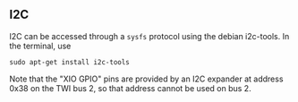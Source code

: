 ## I2C
I2C can be accessed through a `sysfs` protocol using the debian i2c-tools. In the terminal, use

```shell
sudo apt-get install i2c-tools
```

Note that the "XIO GPIO" pins are provided by an I2C expander at address 0x38 on the TWI bus 2, so that address cannot be used on bus 2.

